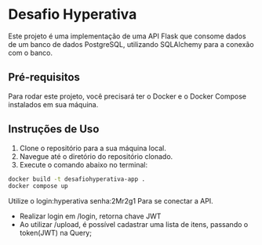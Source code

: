 # Desafio Hyperativa

Este projeto é uma implementação de uma API Flask que consome dados de um banco de dados PostgreSQL, utilizando SQLAlchemy para a conexão com o banco.

## Pré-requisitos

Para rodar este projeto, você precisará ter o Docker e o Docker Compose instalados em sua máquina.

## Instruções de Uso

1. Clone o repositório para a sua máquina local.
2. Navegue até o diretório do repositório clonado.
3. Execute o comando abaixo no terminal:

```bash
docker build -t desafiohyperativa-app .
docker compose up
```
  Utilize o login:hyperativa
            senha:2Mr2g1
  Para se conectar a API.

- Realizar login em /login, retorna chave JWT 
- Ao utilizar /upload, é possível cadastrar uma lista de itens, passando o token(JWT) na Query;
